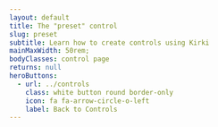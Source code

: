 ```yaml
---
layout: default
title: The "preset" control
slug: preset
subtitle: Learn how to create controls using Kirki
mainMaxWidth: 50rem;
bodyClasses: control page
returns: null
heroButtons:
  - url: ../controls
    class: white button round border-only
    icon: fa fa-arrow-circle-o-left
    label: Back to Controls
---
```

